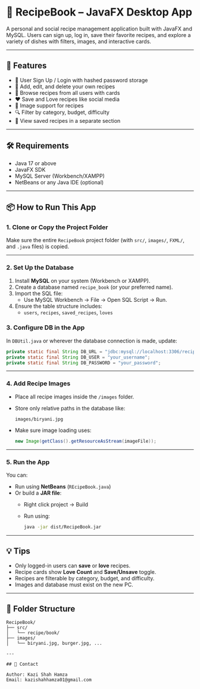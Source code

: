 # 🍲 RecipeBook – JavaFX Desktop App

A personal and social recipe management application built with JavaFX and MySQL. Users can sign up, log in, save their favorite recipes, and explore a variety of dishes with filters, images, and interactive cards.

---

## 🧩 Features

- 👤 User Sign Up / Login with hashed password storage
- 📖 Add, edit, and delete your own recipes
- 🧾 Browse recipes from all users with cards
- ❤️ Save and Love recipes like social media
- 📁 Image support for recipes
- 🔍 Filter by category, budget, difficulty
- 📂 View saved recipes in a separate section

---

## 🛠️ Requirements

- Java 17 or above  
- JavaFX SDK  
- MySQL Server (Workbench/XAMPP)  
- NetBeans or any Java IDE (optional)

---

## 📦 How to Run This App

### 1. Clone or Copy the Project Folder

Make sure the entire `RecipeBook` project folder (with `src/`, `images/`, `FXML/`, and `.java` files) is copied.

---

### 2. Set Up the Database

1. Install **MySQL** on your system (Workbench or XAMPP).
2. Create a database named `recipe_book` (or your preferred name).
3. Import the SQL file:
   - Use MySQL Workbench → File → Open SQL Script → Run.
4. Ensure the table structure includes:
   - `users`, `recipes`, `saved_recipes`, `loves`

### 3. Configure DB in the App

In `DBUtil.java` or wherever the database connection is made, update:

```java
private static final String DB_URL = "jdbc:mysql://localhost:3306/recipe_book";
private static final String DB_USER = "your_username";
private static final String DB_PASSWORD = "your_password";
```

---

### 4. Add Recipe Images

- Place all recipe images inside the `/images` folder.
- Store only relative paths in the database like:

  ```text
  images/biryani.jpg
  ```

- Make sure image loading uses:

  ```java
  new Image(getClass().getResourceAsStream(imageFile));
  ```

---

### 5. Run the App

You can:

- Run using **NetBeans** (`REcipeBook.java`)
- Or build a **JAR file**:
  - Right click project → Build
  - Run using:

    ```bash
    java -jar dist/RecipeBook.jar
    ```

---

## 💡 Tips

- Only logged-in users can **save** or **love** recipes.
- Recipe cards show **Love Count** and **Save/Unsave** toggle.
- Recipes are filterable by category, budget, and difficulty.
- Images and database must exist on the new PC.


---

## 📂 Folder Structure

```
RecipeBook/
├── src/
│   └── recipe/book/
├── images/
│   └── biryani.jpg, burger.jpg, ...

---

## 📧 Contact

Author: Kazi Shah Hamza  
Email: kazishahhamza01@gmail.com

